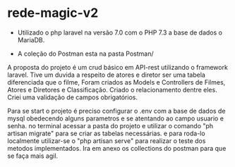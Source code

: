 # rede-magic-v2

- Utilizado o php laravel na versão 7.0 com o PHP 7.3 a base de dados o MariaDB.

- A coleção do Postman esta na pasta Postman/

A proposta do projeto é um crud básico em API-rest utilizando o framework laravel.
Tive um duvida a respeito de atores e diretor ser uma tabela diferenciada que o filme, 
Foram criados as Models e Controllers de Filmes, Atores e Diretores e Classificação. Criado o relacionamento dentre eles.
Criei uma validação de campos obrigatórios.

Para se start o projeto é preciso configurar o .env com a base de dados de mysql obedecendo alguns parametros e se atentando ao campo usuario e senha.
no terminal acessar a pasta do projeto e utilizar o comando "ph artisan migrate" para se criar as tabelas necessárias. e para roda-lo localmente utilizar-se
o "php artisan serve" para realizar o teste dos metodos implementados.
Ira em anexo os collections do postman para que se faça mais agil.

